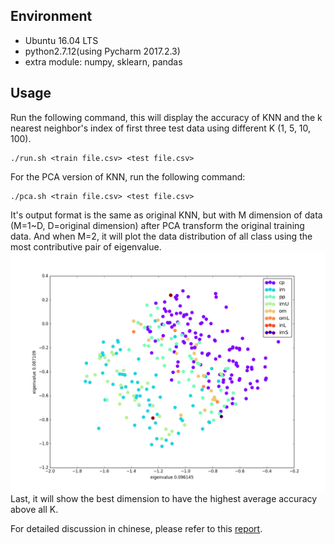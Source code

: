 ## Environment

* Ubuntu 16.04 LTS
* python2.7.12(using Pycharm 2017.2.3)
* extra module: numpy, sklearn, pandas

## Usage

Run the following command, this will display the accuracy of KNN and the k nearest neighbor's index of first three test data using different K (1, 5, 10, 100).
```
./run.sh <train file.csv> <test file.csv>
```

For the PCA version of KNN, run the following command:
```
./pca.sh <train file.csv> <test file.csv>
```
It's output format is the same as original KNN, but with M dimension of data (M=1~D, D=original dimension) after PCA transform the original training data.
And when M=2, it will plot the data distribution of all class using the most contributive pair of eigenvalue.
![](pca_2d.png)
Last, it will show the best dimension to have the highest average accuracy above all K.

For detailed discussion in chinese, please refer to this [report](REPORT.md).